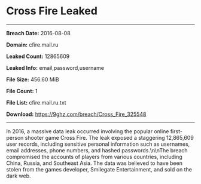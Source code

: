 # Cross Fire Leaked

------------
**Breach Date:** 2016-08-08

**Domain:** cfire.mail.ru

**Leaked Count:** 12865609

**Leaked Info:** email,password,username

**File Size:** 456.60 MiB

**File Count:** 1

**File List:** cfire.mail.ru.txt

**Download:** https://9ghz.com/breach/Cross_Fire_325548

------------
In 2016, a massive data leak occurred involving the popular online first-person shooter game Cross Fire. The leak exposed a staggering 12,865,609 user records, including sensitive personal information such as usernames, email addresses, phone numbers, and hashed passwords.\n\nThe breach compromised the accounts of players from various countries, including China, Russia, and Southeast Asia. The data was believed to have been stolen from the games developer, Smilegate Entertainment, and sold on the dark web.
